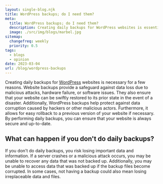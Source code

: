 ```yaml
---
layout: single-blog.njk
title: WordPress backups; do I need them?
meta:
  title: WordPress backups; do I need them?
  description: Creating daily backups for WordPress websites is essential for several reasons.
  image: ./src/img/blogs/marbel.jpg
sitemap:
  changefreq: weekly
  priority: 0.5
tags:
  - blogs
  - opinion
date: 2023-03-04
url: /blog/wordpress-backups
---
```


Creating daily backups for [WordPress](/glossary/wordpress/) websites is necessary for a few reasons. Website backups provide a safeguard against data loss due to malicious attacks, hardware failure, or software issues. They also ensure that your website can be swiftly restored to its prior state in the event of a disaster. Additionally, WordPress backups help protect against data corruption caused by hackers or other malicious actors. Furthermore, it allows for easy rollback to a previous version of your website if necessary. By performing daily backups, you can ensure that your website is always secure and up-to-date.

## What can happen if you don't do daily backups?

If you don't do daily backups, you risk losing important data and information. If a server crashes or a malicious attack occurs, you may be unable to recover any data that was not backed up. Additionally, you may be unable to access data that was backed up if the backup files become corrupted. In some cases, not having a backup could also mean losing irreplaceable data and files.
